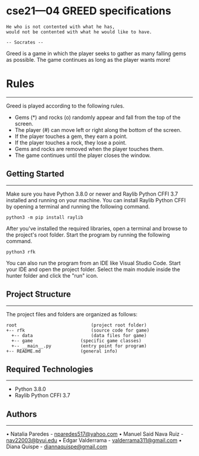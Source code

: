 # cse21—04     GREED specifications
```
He who is not contented with what he has,
would not be contented with what he would like to have.

-- Socrates -- 
```
Greed is a game in which the player seeks to gather as many falling gems as possible. The game continues as long as the player wants more!

# Rules
---
Greed is played according to the following rules.
* Gems (*) and rocks (o) randomly appear and fall from the top of the screen.
* The player (#) can move left or right along the bottom of the screen.
* If the player touches a gem, they earn a point.
* If the player touches a rock, they lose a point.
* Gems and rocks are removed when the player touches them.
* The game continues until the player closes the window.

## Getting Started
---
Make sure you have Python 3.8.0 or newer and Raylib Python CFFI 3.7 installed and running on your machine. You can install Raylib Python CFFI by opening a terminal and running the following command.

```
python3 -m pip install raylib
```

After you've installed the required libraries, open a terminal and browse to the project's root folder. Start the program by running the following command.

```
python3 rfk 
```

You can also run the program from an IDE like Visual Studio Code. Start your IDE and open the 
project folder. Select the main module inside the hunter folder and click the "run" icon.

## Project Structure
---
The project files and folders are organized as follows:

```
root                    		(project root folder)
+-- rfk                 		(source code for game)
  +-- data              		(data files for game)
  +-- game              	(specific game classes)
  +-- __main__.py       	(entry point for program)
+-- README.md           	(general info)
```

## Required Technologies
---
* Python 3.8.0
* Raylib Python CFFI 3.7

## Authors
---
•	Natalia Paredes - nparedes517@yahoo.com
•	Manuel Said Nava Ruiz - nav22003@byui.edu
•	Edgar Valderrama - valderrama311@gmail.com
•	Diana Quispe - diannaquispe@gmail.com

